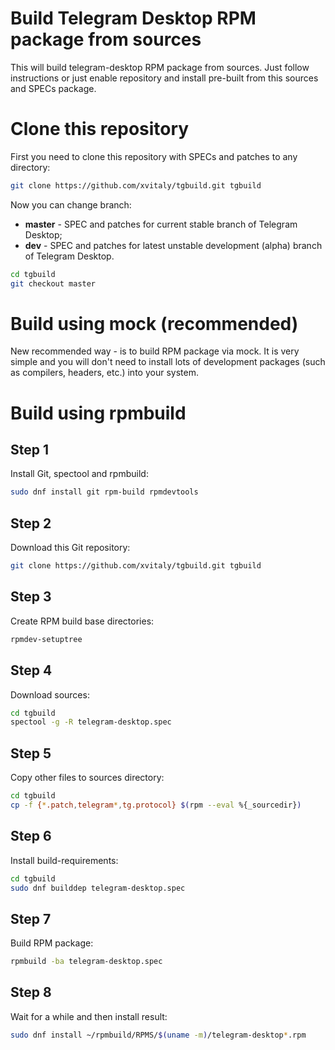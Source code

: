 # Build Telegram Desktop RPM package from sources
This will build telegram-desktop RPM package from sources. Just follow instructions or just enable repository and install pre-built from this sources and SPECs package.

# Clone this repository
First you need to clone this repository with SPECs and patches to any directory:
```bash
git clone https://github.com/xvitaly/tgbuild.git tgbuild
```

Now you can change branch:
 * **master** - SPEC and patches for current stable branch of Telegram Desktop;
 * **dev** - SPEC and patches for latest unstable development (alpha) branch of Telegram Desktop.

```bash
cd tgbuild
git checkout master
```

# Build using mock (recommended)
New recommended way - is to build RPM package via mock. It is very simple and you will don't need to install lots of development packages (such as compilers, headers, etc.) into your system.


# Build using rpmbuild
## Step 1

Install Git, spectool and rpmbuild:
```bash
sudo dnf install git rpm-build rpmdevtools
```

## Step 2

Download this Git repository:
```bash
git clone https://github.com/xvitaly/tgbuild.git tgbuild
```

## Step 3

Create RPM build base directories:
```bash
rpmdev-setuptree
```

## Step 4

Download sources:
```bash
cd tgbuild
spectool -g -R telegram-desktop.spec
```

## Step 5

Copy other files to sources directory:
```bash
cd tgbuild
cp -f {*.patch,telegram*,tg.protocol} $(rpm --eval %{_sourcedir})
```

## Step 6

Install build-requirements:
```bash
cd tgbuild
sudo dnf builddep telegram-desktop.spec
```

## Step 7

Build RPM package:
```bash
rpmbuild -ba telegram-desktop.spec
```

## Step 8

Wait for a while and then install result:
```bash
sudo dnf install ~/rpmbuild/RPMS/$(uname -m)/telegram-desktop*.rpm
```
